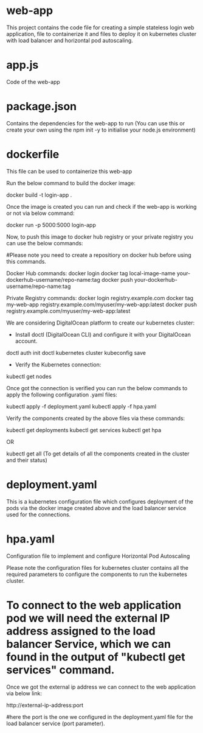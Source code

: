 # web-app
This project contains the code file for creating a simple stateless login web application, file to containerize it and files to deploy it on kubernetes cluster with load balancer and horizontal pod autoscaling.

# app.js
Code of the web-app

# package.json
Contains the dependencies for the web-app to run (You can use this or create your own using the npm init -y to initialise your node.js environment)

# dockerfile
This file can be used to containerize this web-app

Run the below command to build the docker image:

docker build -t login-app .

Once the image is created you can run and check if the web-app is working or not via below command:

docker run -p 5000:5000 login-app

Now, to push this image to docker hub registry or your private registry you can use the below commands:

#Please note you need to create a repositiory on docker hub before using this commands.

Docker Hub commands:
docker login
docker tag local-image-name your-dockerhub-username/repo-name:tag
docker push your-dockerhub-username/repo-name:tag

Private Registry commands:
docker login registry.example.com
docker tag my-web-app registry.example.com/myuser/my-web-app:latest
docker push registry.example.com/myuser/my-web-app:latest

We are considering DigitalOcean platform to create our kubernetes cluster:

- Install doctl (DigitalOcean CLI) and configure it with your DigitalOcean account.

doctl auth init
doctl kubernetes cluster kubeconfig save <cluster-name>

- Verify the Kubernetes connection:

kubectl get nodes

Once got the connection is verified you can run the below commands to apply the following configuration .yaml files:

kubectl apply -f deployment.yaml
kubectl apply -f hpa.yaml

Verify the components created by the above files via these commands:

kubectl get deployments
kubectl get services
kubectl get hpa

OR

kubectl get all (To get details of all the components created in the cluster and their status)

# deployment.yaml
This is a kubernetes configuration file which configures deployment of the pods via the docker image created above and the load balancer service used for the connections.

# hpa.yaml
Configuration file to implement and configure Horizontal Pod Autoscaling

Please note the configuration files for kubernetes cluster contains all the required parameters to configure the components to run the kubernetes cluster.

# To connect to the web application pod we will need the external IP address assigned to the load balancer Service, which we can found in the output of "kubectl get services" command.

Once we got the external ip address we can connect to the web application via below link:

http://external-ip-address:port

#here the port is the one we configured in the deployment.yaml file for the load balancer service (port parameter).


